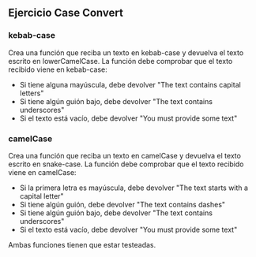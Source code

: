 ## Ejercicio Case Convert

### kebab-case

Crea una función que reciba un texto en kebab-case y devuelva el texto escrito en lowerCamelCase.
La función debe comprobar que el texto recibido viene en kebab-case:

- Si tiene alguna mayúscula, debe devolver "The text contains capital letters"
- Si tiene algún guión bajo, debe devolver "The text contains underscores"
- Si el texto está vacío, debe devolver "You must provide some text"

### camelCase

Crea una función que reciba un texto en camelCase y devuelva el texto escrito en snake-case.
La función debe comprobar que el texto recibido viene en camelCase:

- Si la primera letra es mayúscula, debe devolver "The text starts with a capital letter"
- Si tiene algún guión, debe devolver "The text contains dashes"
- Si tiene algún guión bajo, debe devolver "The text contains underscores"
- Si el texto está vacío, debe devolver "You must provide some text"

Ambas funciones tienen que estar testeadas.
